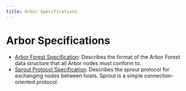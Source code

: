 ```yaml
---
title: Arbor Specifications
---
```


# Arbor Specifications

- [Arbor Forest Specification](specifications/forest.md): Describes the format of
  the Arbor Forest data structure that all Arbor nodes must conform
  to.
- [Sprout Protocol Specification](specifications/sprout.md): Describes the sprout
  protocol for exchanging nodes between hosts. Sprout is a simple
  connection-oriented protocol.
